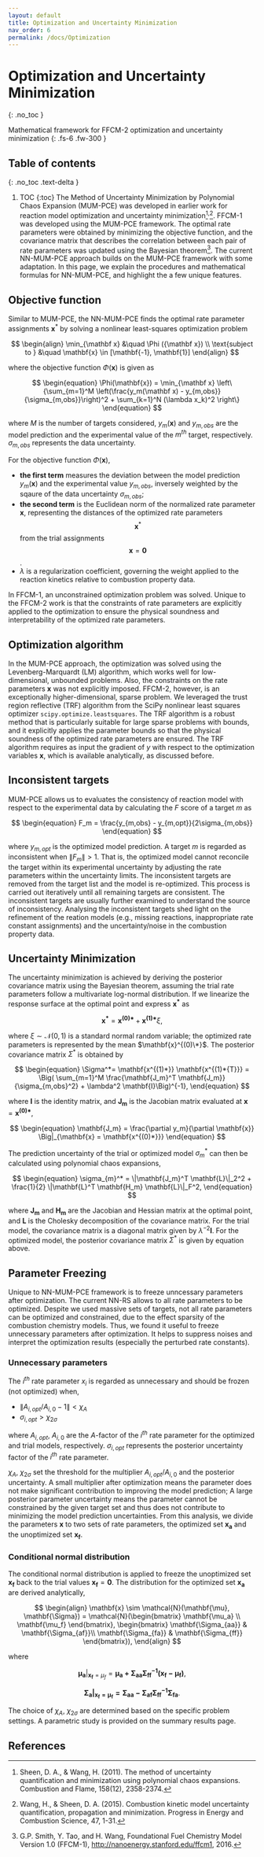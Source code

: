 ```yaml
---
layout: default
title: Optimization and Uncertainty Minimization
nav_order: 6
permalink: /docs/Optimization
---
```


# Optimization and Uncertainty Minimization
{: .no_toc }

Mathematical framework for FFCM-2 optimization and uncertainty minimization
{: .fs-6 .fw-300 }

## Table of contents
{: .no_toc .text-delta }

1. TOC
{:toc}
The Method of Uncertainty Minimization by Polynomial Chaos Expansion (MUM-PCE) was developed in earlier work for reaction
model optimization and uncertainty minimization[^SW2011]$^{,}$[^WS2015]. FFCM-1 was developed using the MUM-PCE framework. The 
optimal rate parameters were obtained by minimizing the objective function, and the covariance matrix that describes the 
correlation between each pair of rate parameters was updated using the Bayesian theorem[^STW2016]. The current NN-MUM-PCE
approach builds on the MUM-PCE framework with some adaptation. In this page, we explain the procedures and mathematical 
formulas for NN-MUM-PCE, and highlight the a few unique features.

## Objective function
Similar to MUM-PCE, the NN-MUM-PCE finds the optimal rate parameter assignments $\mathbf x^*$ by solving a
nonlinear least-squares optimization problem 

$$
\begin{align}
    \min_{\mathbf x} &\quad \Phi ({\mathbf x}) \\
    \text{subject to } &\quad \mathbf{x} \in [\mathbf{-1}, \mathbf{1}]
\end{align}
$$

where the objective function $\Phi(\mathbf{x})$ is given as

$$
\begin{equation}
\Phi(\mathbf{x}) = \min_{\mathbf x} \left\{\sum_{m=1}^M \left(\frac{y_m(\mathbf x) - y_{m,obs}}{\sigma_{m,obs}}\right)^2 + \sum_{k=1}^N (\lambda x_k)^2 \right\}
\end{equation}
$$ 

where $M$ is the number of targets considered, $y_m (\mathbf{x})$ and $y_{m,obs}$ are 
the model prediction and the experimental value of the $m^{th}$ target, respectively. $\sigma_{m,obs}$ represents the data uncertainty. 

For the objective function $\Phi(\mathbf{x})$, 
- **the first term** measures the deviation between the model prediction $y_{m}(\mathbf{x})$ and the experimental value $y_{m,obs}$, inversely weighted by the sqaure of the data uncertainty $\sigma_{m,obs}$; 
- **the second term** is the Euclidean norm of the normalized rate parameter $\mathbf{x}$, representing the distances of the optimized rate parameters $$\mathbf{x}^*$$ from the trial assignments $$\mathbf{x} = \mathbf{0}$$.
- $\lambda$ is a regularization coefficient, governing the weight applied to the reaction kinetics relative to combustion property data.

In FFCM-1, an unconstrained optimization problem was solved. Unique to the FFCM-2 work is that the constraints of rate parameters are explicitly applied to the optimization to ensure the physical soundness and interpretability of the optimized rate parameters. 


## Optimization algorithm
In the MUM-PCE approach, the optimization was solved using the Levenberg-Marquardt (LM) algorithm, which works well for low-dimensional, unbounded problems. Also, the constraints on the rate parameters $\mathbf{x}$ was not explicitly imposed. FFCM-2, however, is an exceptionally higher-dimensional, sparse problem. We leveraged the trust region reflective (TRF) algorithm from the SciPy nonlinear least squares optimizer `scipy.optimize.leastsquares`. The TRF algorithm is a robust method that is particularly suitable for large sparse problems with bounds, and it explicitly applies the parameter bounds so that the physical soundness of the optimized rate parameters are ensured. The TRF algorithm requires as input the gradient of $y$ with respect to the optimization variables $\mathbf{x}$, which is available analytically, as discussed before.

## Inconsistent targets
MUM-PCE allows us to evaluates the consistency of reaction model with respect to the experimental data by calculating the $F$ score of a target $m$ as

$$
\begin{equation}
    F_m = \frac{y_{m,obs} - y_{m,opt}}{2\sigma_{m,obs}}
\end{equation}
$$

where $y_{m,opt}$ is the optimized model prediction. A target $m$ is regarded as inconsistent when $\|F_m\| > 1$. That is, the optimized model cannot reconcile the target within its experimental uncertainty by adjusting the rate parameters within the uncertainty limits. The inconsistent targets are removed from the target list and the model is re-optimized. This process is carried out iteratively until all remaining targets are consistent. The inconsistent targets are usually further examined to understand the source of inconsistency. Analysing the inconsistent targets shed light on the refinement of the reation models (e.g., missing reactions, inappropriate rate constant assignments) and the uncertainty/noise in the combustion property data.

## Uncertainty Minimization
The uncertainty minimization is achieved by deriving the posterior covariance matrix using the Bayesian theorem, assuming the trial rate parameters follow a multivariate log-normal distribution. If we linearize the response surface at the optimal point and express $\mathbf{x^*}$ as 

$$
\begin{equation}
    \mathbf{x^*} = \mathbf{x^{(0)*}} + \mathbf{x^{(1)*}} \xi,
\end{equation}
$$

where $\xi \sim \mathcal{N}(0,1)$ is a standard normal random variable; the optimized rate parameters is represented by the mean $\mathbf{x}^{(0)\*}$. The posterior covariance matrix $\Sigma^*$ is obtained by

$$
\begin{equation}
    \Sigma^*= \mathbf{x^{(1)*}} \mathbf{x^{(1)*{T}}} = \Big( \sum_{m=1}^M \frac{\mathbf{J_m}^T \mathbf{J_m}}{\sigma_{m,obs}^2} + \lambda^2 \mathbf{I}\Big)^{-1},
\end{equation}
$$

where $\textbf{I}$ is the identity matrix, and $\mathbf{J_m}$ is the Jacobian matrix evaluated at $\mathbf{x} = \mathbf{x^{(0)*}}$,

$$
\begin{equation}
    \mathbf{J_m} = \frac{\partial y_m}{\partial \mathbf{x}} \Big|_{\mathbf{x} = \mathbf{x^{(0)*}}}
\end{equation}
$$

The prediction uncertainty of the trial or optimized model $\sigma_m^{*}$ can then be calculated using polynomial chaos expansions, 

$$
\begin{equation}
    \sigma_{m}^* = \|\mathbf{J_m}^T \mathbf{L}\|_2^2 + \frac{1}{2} \|\mathbf{L}^T \mathbf{H_m} \mathbf{L}\|_F^2,
\end{equation}
$$

where $\mathbf{J_m}$ and $\mathbf{H_m}$ are the Jacobian and Hessian matrix at the optimal point, and $\mathbf{L}$ is the Cholesky decomposition of the covariance matrix. For the trial model, the covariance matrix is a diagonal matrix given by $\lambda^{-2}\textbf{I}$. For the optimized model, the posterior covariance matrix $\Sigma^*$ is given by equation above.


## Parameter Freezing
Unique to NN-MUM-PCE framework is to freeze unncessary parameters after optimization. The current NN-RS allows to all rate parameters to be optimized. Despite we used massive sets of targets, not all rate parameters can be optimized and constrained, due to the effect sparsity of the combustion chemistry models. Thus, we found it useful to freeze unnecessary parameters after optimization. It helps to suppress noises and interpret the optimization results (especially the perturbed rate constants). 

### Unnecessary parameters
The $i^{th}$ rate parameter $x_i$ is regarded as unnecessary and should be frozen (not optimized) when,

- $\|A_{i,opt}/A_{i,0} - 1\| < \chi_A$
- $\sigma_{i,opt} > \chi_{2\sigma}$

where $A_{i,opt}$, $A_{i,0}$ are the $A$-factor of the $i^{th}$ rate parameter for the optimized and trial models, respectively. ${\sigma_{i, opt}}$ represents the posterior uncertainty factor of the $i^{th}$ rate parameter. 

$\chi_A$, $\chi_{2\sigma}$ set the threshold for the multiplier $A_{i,opt}/A_{i,0}$ and the posterior uncertainty. A small multiplier after optimization means the parameter does not make significant contribution to improving the model prediction; A large posterior parameter uncertainty means the parameter cannot be constrained by the given target set and thus does not contribute to minimizing the
model prediction uncertainties. From this analysis, we divide the parameters $\mathbf{x}$ to two sets of rate parameters, the optimized set $\mathbf{x_a}$ and the unoptimized set $\mathbf{x_f}$. 

### Conditional normal distribution
The conditional normal distribution is applied to freeze the unoptimized set $\mathbf{x_f}$ back to the trial values $\mathbf{x_f} = \mathbf{0}$. The distribution for the optimized set $\mathbf{x_a}$ are derived analytically, 


$$
\begin{align}
    \mathbf{x} \sim \mathcal{N}(\mathbf{\mu}, \mathbf{\Sigma}) = \mathcal{N}(\begin{bmatrix}
    \mathbf{\mu_a} \\
    \mathbf{\mu_f} 
  \end{bmatrix}, \begin{bmatrix}
    \mathbf{\Sigma_{aa}} & \mathbf{\Sigma_{af}}\\
    \mathbf{\Sigma_{fa}} & \mathbf{\Sigma_{ff}}
  \end{bmatrix}),
\end{align}
$$

where

$$
\begin{equation}
    \mathbf{\mu_a}|_{\mathbf{x_f} = \mu_f} = \mathbf{\mu_a + \Sigma_{aa} \Sigma_{ff}^{-1} (x_f - \mu_f)},
\end{equation}
$$

$$
\begin{equation}
    \mathbf{\Sigma_{a}|_{\mathbf{x_f} = \mu_f} = \Sigma_{aa} - \Sigma_{af} \Sigma_{ff}^{-1} \Sigma_{fa}}.
\end{equation}
$$

The choice of $\chi_A$, $\chi_{2\sigma}$ are determined based on the specific problem settings. A parametric study is provided on the summary results page.

## References
[^ZDV2023a]: Zhang, Y., Dong, W., Vandewalle, L. A., Xu, R., Smith, G. P., & Wang, H. (2023). Neural network approach to response surface development for reaction model optimization and uncertainty minimization. Combustion and Flame, 251, 112679.

[^SW2011]: Sheen, D. A., & Wang, H. (2011). The method of uncertainty quantification and minimization using polynomial chaos expansions. Combustion and Flame, 158(12), 2358-2374.

[^STW2016]: G.P. Smith, Y. Tao, and H. Wang, Foundational Fuel Chemistry Model Version 1.0 (FFCM-1), http://nanoenergy.stanford.edu/ffcm1, 2016.

[^WS2015]: Wang, H., & Sheen, D. A. (2015). Combustion kinetic model uncertainty quantification, propagation and minimization. Progress in Energy and Combustion Science, 47, 1-31.

[^TW2019]: Tao, Y., & Wang, H. (2019). Joint probability distribution of Arrhenius parameters in reaction model optimization and uncertainty minimization. Proceedings of the Combustion Institute, 37(1), 817-824.